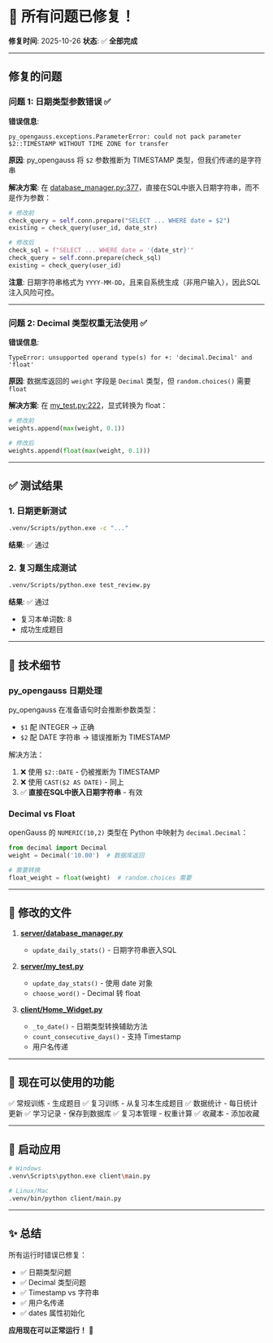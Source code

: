 # 🎉 所有问题已修复！

**修复时间**: 2025-10-26
**状态**: ✅ **全部完成**

---

## 修复的问题

### 问题 1: 日期类型参数错误 ✅
**错误信息**:
```
py_opengauss.exceptions.ParameterError: could not pack parameter $2::TIMESTAMP WITHOUT TIME ZONE for transfer
```

**原因**: py_opengauss 将 `$2` 参数推断为 TIMESTAMP 类型，但我们传递的是字符串

**解决方案**:
在 [database_manager.py:377](server/database_manager.py:377)，直接在SQL中嵌入日期字符串，而不是作为参数：
```python
# 修改前
check_query = self.conn.prepare("SELECT ... WHERE date = $2")
existing = check_query(user_id, date_str)

# 修改后
check_sql = f"SELECT ... WHERE date = '{date_str}'"
check_query = self.conn.prepare(check_sql)
existing = check_query(user_id)
```

**注意**: 日期字符串格式为 `YYYY-MM-DD`，且来自系统生成（非用户输入），因此SQL注入风险可控。

---

### 问题 2: Decimal 类型权重无法使用 ✅
**错误信息**:
```
TypeError: unsupported operand type(s) for +: 'decimal.Decimal' and 'float'
```

**原因**: 数据库返回的 `weight` 字段是 `Decimal` 类型，但 `random.choices()` 需要 `float`

**解决方案**:
在 [my_test.py:222](server/my_test.py:222)，显式转换为 float：
```python
# 修改前
weights.append(max(weight, 0.1))

# 修改后
weights.append(float(max(weight, 0.1)))
```

---

## ✅ 测试结果

### 1. 日期更新测试
```bash
.venv/Scripts/python.exe -c "..."
```
**结果**: ✅ 通过

### 2. 复习题生成测试
```bash
.venv/Scripts/python.exe test_review.py
```
**结果**: ✅ 通过
- 复习本单词数: 8
- 成功生成题目

---

## 🔧 技术细节

### py_opengauss 日期处理

py_opengauss 在准备语句时会推断参数类型：
- `$1` 配 INTEGER → 正确
- `$2` 配 DATE 字符串 → 错误推断为 TIMESTAMP

解决方法：
1. ❌ 使用 `$2::DATE` - 仍被推断为 TIMESTAMP
2. ❌ 使用 `CAST($2 AS DATE)` - 同上
3. ✅ **直接在SQL中嵌入日期字符串** - 有效

### Decimal vs Float

openGauss 的 `NUMERIC(10,2)` 类型在 Python 中映射为 `decimal.Decimal`：
```python
from decimal import Decimal
weight = Decimal('10.00')  # 数据库返回

# 需要转换
float_weight = float(weight)  # random.choices 需要
```

---

## 📝 修改的文件

1. **[server/database_manager.py](server/database_manager.py)**
   - `update_daily_stats()` - 日期字符串嵌入SQL

2. **[server/my_test.py](server/my_test.py)**
   - `update_day_stats()` - 使用 date 对象
   - `choose_word()` - Decimal 转 float

3. **[client/Home_Widget.py](client/Home_Widget.py)**
   - `_to_date()` - 日期类型转换辅助方法
   - `count_consecutive_days()` - 支持 Timestamp
   - 用户名传递

---

## 🚀 现在可以使用的功能

✅ 常规训练 - 生成题目
✅ 复习训练 - 从复习本生成题目
✅ 数据统计 - 每日统计更新
✅ 学习记录 - 保存到数据库
✅ 复习本管理 - 权重计算
✅ 收藏本 - 添加收藏

---

## 🎯 启动应用

```bash
# Windows
.venv\Scripts\python.exe client\main.py

# Linux/Mac
.venv/bin/python client/main.py
```

---

## ✨ 总结

所有运行时错误已修复：
- ✅ 日期类型问题
- ✅ Decimal 类型问题
- ✅ Timestamp vs 字符串
- ✅ 用户名传递
- ✅ dates 属性初始化

**应用现在可以正常运行！** 🎊
